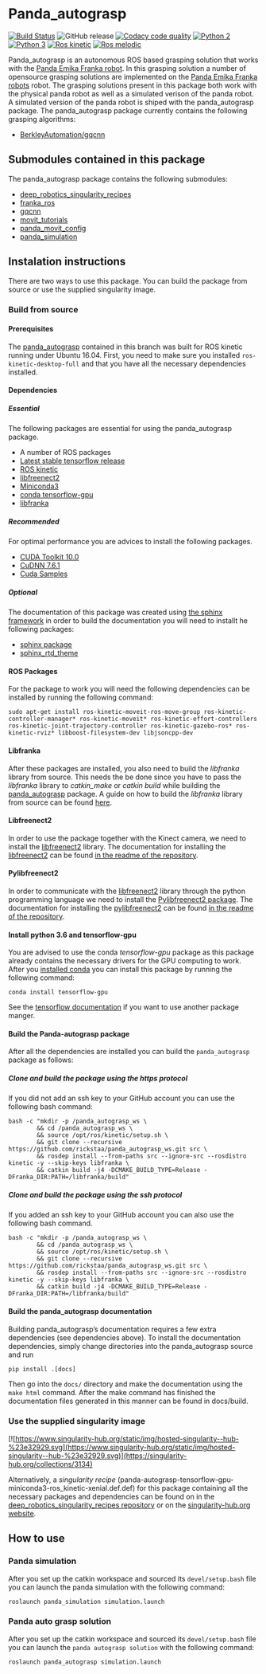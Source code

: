 # Panda_autograsp

[![Build Status](https://travis-ci.com/rickstaa/panda_autograsp.svg?token=khBpAzuAEsiEMbLE5tHM&branch=kinetic-devel)](https://travis-ci.com/rickstaa/panda_autograsp)
![GitHub release](https://img.shields.io/github/release/rickstaa/panda_autograsp.svg)
[![Codacy code quality](https://api.codacy.com/project/badge/Grade/d7bc3ceaf48a4f878d0fc8dbda5b3002)](https://www.codacy.com?utm_source=github.com&amp;utm_medium=referral&amp;utm_content=rickstaa/panda_autograsp&amp;utm_campaign=Badge_Grade)
[![Python 2](https://img.shields.io/badge/python-2.7-red.svg)](https://www.python.org/)
[![Python 3](https://img.shields.io/badge/python-3.5%20%7C%203.6%20%7C%203.7-green.svg)](https://www.python.org/)
[![Ros kinetic](https://img.shields.io/badge/ROS%20Kinetic-recommended-brightgreen.svg)](https://wiki.ros.org/kinetic)
[![Ros melodic](https://img.shields.io/badge/ROS%20Melodic-not%20tested-yellow.svg)](https://wiki.ros.org/melodic)

Panda_autograsp is an autonomous ROS based grasping solution that works with the [Panda Emika Franka robot](https://www.franka.de/panda/). In this grasping solution a number of opensource grasping solutions are implemented on the [Panda Emika Franka robots](https://www.franka.de/panda/) robot. The grasping solutions present in this package both work with the physical panda robot as well as a simulated verison of the panda robot. A simulated version of the panda robot is shiped with the panda_autograsp package. The panda_autograsp package currently contains the following grasping algorithms:

-   [BerkleyAutomation/gqcnn](https://github.com/BerkeleyAutomation/gqcnn)

## Submodules contained in this package

The panda_autograsp package contains the following submodules:

-   [deep_robotics_singularity_recipes](https://github.com/rickstaa/deep_robotics_singularity_recipes)
-   [franka_ros](https://github.com/rickstaa/franka_ros)
-   [gqcnn](https://github.com/BerkeleyAutomation/gqcnn)
-   [movit_tutorials](https://github.com/ros-planning/moveit_tutorials)
-   [panda_movit_config](https://github.com/rickstaa/panda_moveit_config)
-   [panda_simulation](https://github.com/rickstaa/panda_simulation)

## Instalation instructions

There are two ways to use this package. You can build the package from source or use the supplied singularity image.

### Build from source

#### Prerequisites

The [panda_autograsp](https://github.com/rickstaa/panda_autograsp) contained in this branch was built for ROS kinetic running under Ubuntu 16.04. First, you need to make sure you installed `ros-kinetic-desktop-full` and that you have all the necessary dependencies installed.

#### Dependencies

##### Essential

The following packages are essential for using the panda_autograsp package.

-   A number of ROS packages
-   [Latest stable tensorflow release](https://www.tensorflow.org)
-   [ROS kinetic](https://wiki.ros.org/kinetic)
-   [libfreenect2](https://github.com/OpenKinect/libfreenect2)
-   [Miniconda3](https://docs.conda.io/en/latest/miniconda.html)
-   [conda tensorflow-gpu](https://anaconda.org/anaconda/tensorflow-gpu)
-   [libfranka](https://github.com/frankaemika/libfranka)

##### Recommended

For optimal performance you are advices to install the following packages.

-   [CUDA Toolkit 10.0](https://developer.nvidia.com/cuda-10.0-download-archive)
-   [CuDNN 7.6.1](https://developer.nvidia.com/cudnn)
-   [Cuda Samples](https://docs.nvidia.com/cuda/cuda-samples/index.html)

##### Optional

The documentation of this package was created using [the sphinx framework](http://www.sphinx-doc.org/en/stable/) in order to build the documentation you will need to installt he following packages:

-   [sphinx package](http://www.sphinx-doc.org/en/stable/)
-   [sphinx_rtd_theme](https://sphinx-rtd-theme.readthedocs.io/en/stable/)

#### ROS Packages

For the package to work you will need the following dependencies can be installed by running the following command:

    sudo apt-get install ros-kinetic-moveit-ros-move-group ros-kinetic-controller-manager* ros-kinetic-moveit* ros-kinetic-effort-controllers ros-kinetic-joint-trajectory-controller ros-kinetic-gazebo-ros* ros-kinetic-rviz* libboost-filesystem-dev libjsoncpp-dev

#### Libfranka

After these packages are installed, you also need to build the _libfranka_ library from source. This needs the be done since you have to pass the _libfranka_ library to _catkin_make_ or _catkin build_ while building the [panda_autograsp](https://github.com/rickstaa/panda_autograsp) package. A guide on how to build the _libfranka_ library from source can be found [here](https://frankaemika.github.io/docs/installation.html#building-from-source).

#### Libfreenect2

In order to use the package together with the Kinect camera, we need to install the [libfreenect2](https://github.com/OpenKinect/libfreenect2.git) library. The documentation for installing the [libfreenect2](https://github.com/OpenKinect/libfreenect2.git) can be found [in the readme of the repository](https://github.com/OpenKinect/libfreenect2).

#### Pylibfreenect2

In order to communicate with the [libfreenect2](https://github.com/OpenKinect/libfreenect2.git) library through the python programming language we need to install the [Pylibfreenect2 package](https://github.com/r9y9/pylibfreenect2). The documentation for installing the [pylibfreenect2](https://github.com/r9y9/pylibfreenect2) can be found [in the readme of the repository](https://github.com/r9y9/pylibfreenect2).

#### Install python 3.6 and tensorflow-gpu

You are advised to use the conda _tensorflow-gpu_ package as this package already contains the necessary drivers for the GPU computing to work. After you [installed conda](https://docs.conda.io/projects/conda/en/latest/user-guide/install/) you can install this package by running the following command:

    conda install tensorflow-gpu

See the [tensorflow documentation](https://www.tensorflow.org/install/) if you want to use another package manger.

#### Build the Panda-autograsp package

After all the dependencies are installed you can build the `panda_autograsp` package as follows:

##### Clone and build the package using the https protocol

If you did not add an ssh key to your GitHub account you can use the following bash command:

    bash -c "mkdir -p /panda_autograsp_ws \
            && cd /panda_autograsp_ws \
            && source /opt/ros/kinetic/setup.sh \
            && git clone --recursive https://github.com/rickstaa/panda_autograsp_ws.git src \
            && rosdep install --from-paths src --ignore-src --rosdistro kinetic -y --skip-keys libfranka \
            && catkin build -j4 -DCMAKE_BUILD_TYPE=Release -DFranka_DIR:PATH=/libfranka/build"

##### Clone and build the package using the ssh protocol

If you added an ssh key to your GitHub account you can also use the following bash command.

    bash -c "mkdir -p /panda_autograsp_ws \
            && cd /panda_autograsp_ws \
            && source /opt/ros/kinetic/setup.sh \
            && git clone --recursive https://github.com/rickstaa/panda_autograsp_ws.git src \
            && rosdep install --from-paths src --ignore-src --rosdistro kinetic -y --skip-keys libfranka \
            && catkin build -j4 -DCMAKE_BUILD_TYPE=Release -DFranka_DIR:PATH=/libfranka/build"

#### Build the panda_autograsp documentation

Building panda_autograsp’s documentation requires a few extra dependencies (see dependencies above). To install the documentation dependencies, simply change directories into the panda_autograsp source and run

`pip install .[docs]`

Then go into the `docs/` directory and make the documentation using the `make html` command. After the make command has finished the documentation files generated in this manner can be found in docs/build.

### Use the supplied singularity image

[![https://www.singularity-hub.org/static/img/hosted-singularity--hub-%23e32929.svg](https://www.singularity-hub.org/static/img/hosted-singularity--hub-%23e32929.svg)](https://singularity-hub.org/collections/3134)

Alternatively, a _singularity recipe_ (panda-autograsp-tensorflow-gpu-miniconda3-ros_kinetic-xenial.def.def) for this package containing all the necessary packages and dependencies can be found on in the [deep_robotics_singularity_recipes repository](https://github.com/rickstaa/deep_robotics_singularity_recipes) or on the [singularity-hub.org website](https://www.singularity-hub.org/collections/3134).

## How to use

### Panda simulation

After you set up the catkin workspace and sourced its `devel/setup.bash` file you can launch the panda simulation with the following command:

    roslaunch panda_simulation simulation.launch

### Panda auto grasp solution

After you set up the catkin workspace and sourced its `devel/setup.bash` file you can launch the `panda autograsp solution` with the following command:

    roslaunch panda_autograsp simulation.launch
